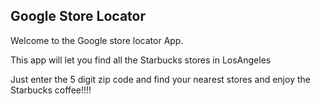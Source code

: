 ## Google Store Locator

Welcome to the Google store locator App.

This app will let you find all the Starbucks stores in LosAngeles

Just enter the 5 digit zip code and find your nearest stores
and enjoy the Starbucks coffee!!!!

